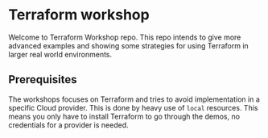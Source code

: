 # Terraform workshop

Welcome to Terraform Workshop repo. This repo intends to give more advanced examples and showing some strategies
for using Terraform in larger real world environments.

## Prerequisites

The workshops focuses on Terraform and tries to avoid implementation in a specific Cloud provider. This is done
by heavy use of `local` resources. This means you only have to install Terraform to go through the demos, no
credentials for a provider is needed.
